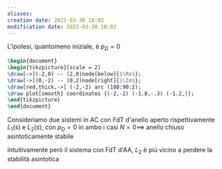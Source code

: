 ```yaml
---
aliases: 
creation date: 2023-03-30 18:02
modification date: 2023-03-30 18:02
---
```


L'ipotesi, quantomeno iniziale, è $p_{D} = 0$

```tikz
\begin{document}
\begin{tikzpicture}[scale = 2]
\draw[->](-2,0) -- (2,0)node[below]{$\Re$};
\draw[->](0,-2) -- (0,2)node[right]{$\Im$};
\draw[red,thick,->] (-2,-2) arc (180:90:2);
\draw plot[smooth] coordinates {(-2,-2) (-1.8,-.3) (-1.2,)};
\end{tikzpicture}
\end{document}
```

Consideriamo due sistemi in AC con FdT d'anello aperto rispettivamente $L_{1}(s)$ e $L_{2}(s)$, con $p_{D}=0$ in ambo i casi $N = 0 \implies$ anello chiuso asintoticamente stabile

Intuitivamente però il sistema con FdT d'AA, $L_{2}$ è piú vicino a perdere la stabilità asintotica



